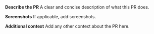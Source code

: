 **Describe the PR**
A clear and concise description of what this PR does.

**Screenshots**
If applicable, add screenshots.

**Additional context**
Add any other context about the PR here.
